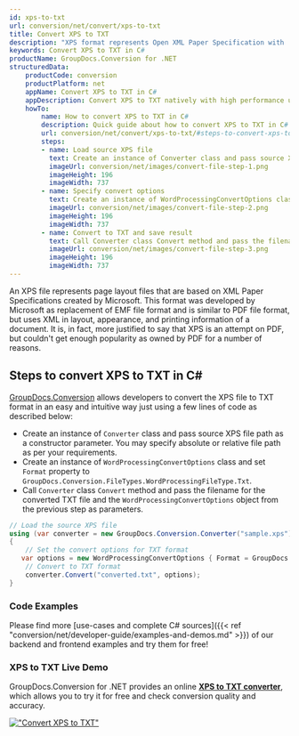 ```yaml
---
id: xps-to-txt
url: conversion/net/convert/xps-to-txt
title: Convert XPS to TXT
description: "XPS format represents Open XML Paper Specification with .xps extension. Learn how to convert XPS to TXT file programmatically in C# language using GroupDocs.Conversion for .NET library."
keywords: Convert XPS to TXT in C#
productName: GroupDocs.Conversion for .NET
structuredData:
    productCode: conversion
    productPlatform: net
    appName: Convert XPS to TXT in C#
    appDescription: Convert XPS to TXT natively with high performance using C# language and server side GroupDocs.Conversion for .NET APIs, without the use of any software like Microsoft or Open Office.
    howTo:
        name: How to convert XPS to TXT in C# 
        description: Quick guide about how to convert XPS to TXT in C# with high performance and accuracy.
        url: conversion/net/convert/xps-to-txt/#steps-to-convert-xps-to-txt-in-c
        steps:
        - name: Load source XPS file 
          text: Create an instance of Converter class and pass source XPS file path as a constructor parameter. You may specify absolute or relative file path as per your requirements. 
          imageUrl: conversion/net/images/convert-file-step-1.png
          imageHeight: 196
          imageWidth: 737
        - name: Specify convert options 
          text: Create an instance of WordProcessingConvertOptions class.
          imageUrl: conversion/net/images/convert-file-step-2.png
          imageHeight: 196
          imageWidth: 737
        - name: Convert to TXT and save result 
          text: Call Converter class Convert method and pass the filename for the converted HTML file and the WordProcessingConvertOptions object from the previous step as parameters.
          imageUrl: conversion/net/images/convert-file-step-3.png
          imageHeight: 196
          imageWidth: 737
---
```


An XPS file represents page layout files that are based on XML Paper Specifications created by Microsoft. This format was developed by Microsoft as replacement of EMF file format and is similar to PDF file format, but uses XML in layout, appearance, and printing information of a document. It is, in fact, more justified to say that XPS is an attempt on PDF, but couldn't get enough popularity as owned by PDF for a number of reasons.

## Steps to convert XPS to TXT in C#

[GroupDocs.Conversion](https://products.groupdocs.com/conversion/net) allows developers to convert the XPS file to TXT format in an easy and intuitive way just using a few lines of code as described below:

* Create an instance of `Converter` class and pass source XPS file path as a constructor parameter. You may specify absolute or relative file path as per your requirements. 
* Create an instance of `WordProcessingConvertOptions` class and set `Format` property to `GroupDocs.Conversion.FileTypes.WordProcessingFileType.Txt`.
* Call `Converter` class `Convert` method and pass the filename for the converted TXT file and the `WordProcessingConvertOptions` object from the previous step as parameters.

```csharp
// Load the source XPS file
using (var converter = new GroupDocs.Conversion.Converter("sample.xps"))
{
    // Set the convert options for TXT format
   var options = new WordProcessingConvertOptions { Format = GroupDocs.Conversion.FileTypes.WordProcessingFileType.Txt };
    // Convert to TXT format
    converter.Convert("converted.txt", options);
}
```

### Code Examples

Please find more [use-cases and complete C# sources]({{< ref "conversion/net/developer-guide/examples-and-demos.md" >}}) of our backend and frontend examples and try them for free!

### XPS to TXT Live Demo

GroupDocs.Conversion for .NET provides an online [**XPS to TXT converter**](https://products.groupdocs.app/conversion/xps-to-txt), which allows you to try it for free and check conversion quality and accuracy.

[!["Convert XPS to TXT"](conversion/net/images/convert-to-txt/convert-xps-to-txt.png)](https://products.groupdocs.app/conversion/xps-to-txt)